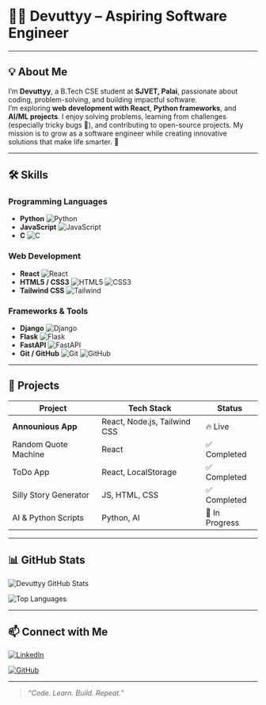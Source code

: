 # 👨‍💻 Devuttyy – Aspiring Software Engineer

---

## 💡 About Me

I’m **Devuttyy**, a B.Tech CSE student at **SJVET, Palai**, passionate about coding, problem-solving, and building impactful software.  
I’m exploring **web development with React**, **Python frameworks**, and **AI/ML projects**. I enjoy solving problems, learning from challenges (especially tricky bugs 🐞), and contributing to open-source projects. My mission is to grow as a software engineer while creating innovative solutions that make life smarter. 🚀

---

## 🛠️ Skills

### Programming Languages
- **Python** ![Python](https://img.shields.io/badge/Python-3776AB?style=for-the-badge&logo=python&logoColor=white)  
- **JavaScript** ![JavaScript](https://img.shields.io/badge/JavaScript-F7DF1E?style=for-the-badge&logo=javascript&logoColor=black)  
- **C** ![C](https://img.shields.io/badge/C-A8B9CC?style=for-the-badge&logo=c&logoColor=white)  

### Web Development
- **React** ![React](https://img.shields.io/badge/React-20232A?style=for-the-badge&logo=react&logoColor=61DAFB)  
- **HTML5 / CSS3** ![HTML5](https://img.shields.io/badge/HTML5-E34F26?style=for-the-badge&logo=html5&logoColor=white) ![CSS3](https://img.shields.io/badge/CSS3-1572B6?style=for-the-badge&logo=css3&logoColor=white)  
- **Tailwind CSS** ![Tailwind](https://img.shields.io/badge/TailwindCSS-06B6D4?style=for-the-badge&logo=tailwind-css&logoColor=white)  

### Frameworks & Tools
- **Django** ![Django](https://img.shields.io/badge/Django-092E20?style=for-the-badge&logo=django&logoColor=white)  
- **Flask** ![Flask](https://img.shields.io/badge/Flask-000000?style=for-the-badge&logo=flask&logoColor=white)  
- **FastAPI** ![FastAPI](https://img.shields.io/badge/FastAPI-009688?style=for-the-badge&logo=fastapi&logoColor=white)  
- **Git / GitHub** ![Git](https://img.shields.io/badge/Git-F05032?style=for-the-badge&logo=git&logoColor=white) ![GitHub](https://img.shields.io/badge/GitHub-181717?style=for-the-badge&logo=github&logoColor=white)  

---

## 🚀 Projects

| Project | Tech Stack | Status |
|---------|------------|--------|
| **Announious App** | React, Node.js, Tailwind CSS | 🔥 Live |
| Random Quote Machine | React | ✅ Completed |
| ToDo App | React, LocalStorage | ✅ Completed |
| Silly Story Generator | JS, HTML, CSS | ✅ Completed |
| AI & Python Scripts | Python, AI | 🚧 In Progress |

---

## 📊 GitHub Stats

<!-- Overall GitHub stats -->
![Devuttyy GitHub Stats](https://github-readme-stats.vercel.app/api?username=Devimanoj2005&show_icons=true&theme=radical&count_private=true&include_all_commits=true)

<!-- Top Languages -->
![Top Languages](https://github-readme-stats.vercel.app/api/top-langs/?username=Devimanoj2005&layout=compact&theme=radical)

<!-- Contribution Graph -->


---

## 📫 Connect with Me

[![LinkedIn](https://img.shields.io/badge/LinkedIn-DeviManoj-blue?style=for-the-badge&logo=linkedin)](https://www.linkedin.com/Devimanoj)  

[![GitHub](https://img.shields.io/badge/GitHub-Devimanoj2005-black?style=for-the-badge&logo=github)](https://github.com/Devimanoj2005)  

---

> *“Code. Learn. Build. Repeat.”*
